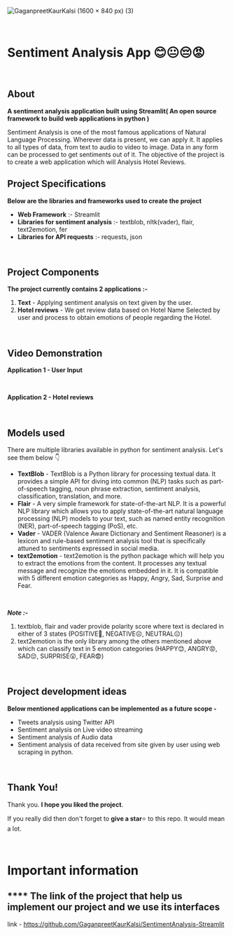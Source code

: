 ![GaganpreetKaurKalsi (1600 × 840 px) (3)](https://user-images.githubusercontent.com/54144759/173081855-4057d6b4-2e57-475b-961e-5cdb91604bda.png)

<br>

# Sentiment Analysis App 😊😐😔😡

<br>

## About
**A sentiment analysis application built using Streamlit( An open source framework to build web applications in python )**

Sentiment Analysis is one of the most famous applications of Natural Language Processing. Wherever data is present, we can apply it. It applies to all types of data, from text to audio to video to image. Data in any form can be processed to get sentiments out of it.
The objective of the project is to create a web application which will Analysis Hotel Reviews.
<br>


## Project Specifications

**Below are the libraries and frameworks used to create the project**
- **Web Framework** :- Streamlit
- **Libraries for sentiment analysis** :- textblob, nltk(vader), flair, text2emotion, fer
- **Libraries for API requests** :- requests, json

<br>

## Project Components

**The project currently contains 2 applications :-**
1. **Text** - Applying sentiment analysis on text given by the user.
2. **Hotel reviews** - We get review data based on Hotel Name Selected by user and process to obtain emotions of people regarding the Hotel.


<br>

## Video Demonstration

**Application 1 - User Input**          

<br>

**Application 2 - Hotel reviews**   

<br>

## Models used
There are multiple libraries available in python for sentiment analysis. Let's see them below 👇

- **TextBlob** - TextBlob is a Python library for processing textual data. It provides a simple API for diving into common (NLP) tasks such as part-of-speech tagging, noun phrase extraction, sentiment analysis, classification, translation, and more.
- **Flair** - A very simple framework for state-of-the-art NLP. It is a powerful NLP library which allows you to apply state-of-the-art natural language processing (NLP) models to your text, such as named entity recognition (NER), part-of-speech tagging (PoS), etc.
- **Vader** - VADER (Valence Aware Dictionary and Sentiment Reasoner) is a lexicon and rule-based sentiment analysis tool that is specifically attuned to sentiments expressed in social media. 
- **text2emotion** - text2emotion is the python package which will help you to extract the emotions from the content. It processes any textual message and recognize the emotions embedded in it. It is compatible with 5 different emotion categories as Happy, Angry, Sad, Surprise and Fear.

<br>

*__Note :-__* 
1. textblob, flair and vader provide polarity score where text is declared in either of 3 states (POSITIVE🙂, NEGATIVE☹️, NEUTRAL😐)
2. text2emotion is the only library among the others mentioned above which can classify text in 5 emotion categories (HAPPY😊, ANGRY😡, SAD😔, SURPRISE😲, FEAR😨)

<br>

## Project development ideas

**Below mentioned applications can be implemented as a future scope -**
- Tweets analysis using Twitter API
- Sentiment analysis on Live video streaming
- Sentiment analysis of Audio data
- Sentiment analysis of data received from site given by user using web scraping in python.

<br>

## Thank You!
Thank you. **I hope you liked the project**. 

If you really did then don't forget to **give a star**⭐ to this repo. It would mean a lot.

<br>

# Important information

## **** The link of the project that help us implement our project and we use its interfaces
 
link - https://github.com/GaganpreetKaurKalsi/SentimentAnalysis-Streamlit

<br>